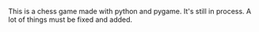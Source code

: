 This is a chess game made with python and pygame. It's still in process. A lot of things must be fixed and added.